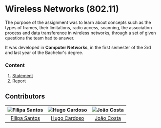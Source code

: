 # Wireless Networks (802.11)

The purpose of the assignment was to learn about concepts such as the types of frames, their limitations, radio access, scanning, 
the association process and data transference in wireless networks, through a set of given questions the team had to answer.

It was developed in **Computer Networks**, in the first semester of the 3rd and last year of the Bachelor's degree.

### Content

1. [Statement](statement.pdf)
3. [Report](report.pdf)

## Contributors

![Filipa Santos][filipa-pic] | ![Hugo Cardoso][hugo-pic] | ![João Costa][cunha-pic]
:---: | :---: | :---:
[Filipa Santos][filipa] | [Hugo Cardoso][hugo] | [João Costa][cunha]

[filipa]: https://github.com/fliper6
[filipa-pic]: https://github.com/fliper6.png?size=120
[hugo]: https://github.com/Abjiri
[hugo-pic]: https://github.com/Abjiri.png?size=120
[cunha]: https://github.com/Jcc20
[cunha-pic]: https://github.com/Jcc20.png?size=120
